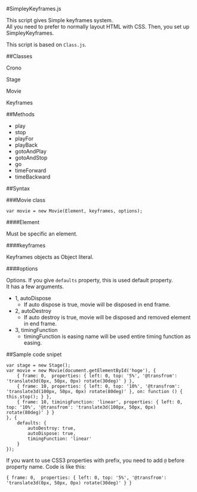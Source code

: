 #SimpleyKeyframes.js

This script gives Simple keyframes system.  
All you need to prefer to normally layout HTML with CSS.
Then, you set up SimpleyKeyframes.

This script is based on `Class.js`.

##Classes

Crono

Stage

Movie

Keyframes

##Methods

* play
* stop
* playFor
* playBack
* gotoAndPlay
* gotoAndStop
* go
* timeForward
* timeBackward

##Syntax

###Movie class
<pre><code class="javascript">var movie = new Movie(Element, keyframes, options);
</code></pre>

####Element

Must be specific an element.

####keyframes

Keyframes objects as Object literal.

####options

Options. If you give `defaults` property, this is used default property.  
It has a few arguments.

* 1, autoDispose
    * If auto dispose is true, movie will be disposed in end frame.
* 2, autoDestroy
    * If auto destroy is true, movie will be disposed and removed element in end frame.
* 3, timingFunction
    * timingFunction is easing name will be used entire timing function as easing.

##Sample code snipet

<pre><code class="javascript">var stage = new Stage();
var movie = new Movie(document.getElementById('hoge'), {
    { frame: 0,  properties: { left: 0, top: '5%', '@transfrom': 'translate3d(0px, 50px, 0px) rotate(30deg)' } },
    { frame: 10, properties: { left: 0, top: '10%', '@transfrom': 'translate3d(100px, 50px, 0px) rotate(80deg)' }, on: function () { this.stop(); } },
    { frame: 10, timinigFunction: 'linear', properties: { left: 0, top: '10%', '@transfrom': 'translate3d(100px, 50px, 0px) rotate(80deg)' } }
}, {
    defaults: {
        autoDestroy: true,
        autoDispose: true,
        timingFunction: 'linear'
    }
});
</code></pre>

If you want to use CSS3 properties with prefix, you need to add `@` before property name. Code is like this:
<pre><code class="javascript">{ frame: 0,  properties: { left: 0, top: '5%', '@transfrom': 'translate3d(0px, 50px, 0px) rotate(30deg)' } }
</code></pre>
